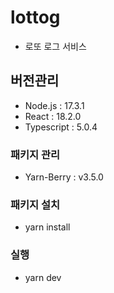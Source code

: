 # lottog
- 로또 로그 서비스

## 버전관리

- Node.js : 17.3.1
- React : 18.2.0
- Typescript : 5.0.4

### 패키지 관리

- Yarn-Berry : v3.5.0

### 패키지 설치

- yarn install

### 실행

- yarn dev